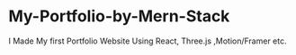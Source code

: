 # My-Portfolio-by-Mern-Stack
I Made My first Portfolio Website Using React, Three.js ,Motion/Framer etc.
